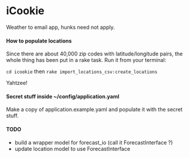 iCookie
=======

Weather to email app, hunks need not apply.

#### How to populate locations
Since there are about 40,000 zip codes with latitude/longitude pairs, the whole thing has been put in a rake task. Run it from your terminal:

`cd icookie` then `rake import_locations_csv:create_locations`

Yahtzee!

#### Secret stuff inside ~/config/application.yaml
Make a copy of application.example.yaml and populate it with the secret stuff.

#### TODO
* build a wrapper model for forecast_io (call it ForecastInterface ?)
* update location model to use ForecastInterface
